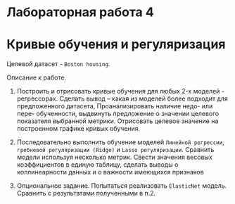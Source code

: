 # Лабораторная работа 4
# Кривые обучения и регуляризация

Целевой датасет - ```Boston housing```.

Описание к работе.

1.	Построить и отрисовать кривые обучения для любых 2-х моделей - регрессорах.
Сделать вывод – какая из моделей более подходит для предложенного датасета,
Проанализировать наличие недо- или пере- обученности, выдвинуть предложение о значении целевого показателя выбранной метрики.
Отрисовать целевое значение на построенном графике кривых обучения.

2.	Последовательно выполнить обучение моделей ```Линейной регрессии```, ```гребневой регуляризации (Ridge)```  и ```Lasso регуляризации```. 
Сравнить модели используя несколько метрик.
Свести значения весовых коэффициентов в единую таблицу, сделать выводы о коллинеарности данных и о важности имеющихся признаков

3.	Опциональное задание.
Попытаться реализовать ```ElasticNet``` модель. Сравнить с результатами полученными в п.2.
